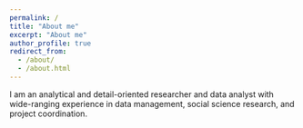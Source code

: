 ```yaml
---
permalink: /
title: "About me"
excerpt: "About me"
author_profile: true
redirect_from: 
  - /about/
  - /about.html
---
```


I am an analytical and detail-oriented researcher and data analyst with wide-ranging experience in data management, social science research, and project coordination. 
